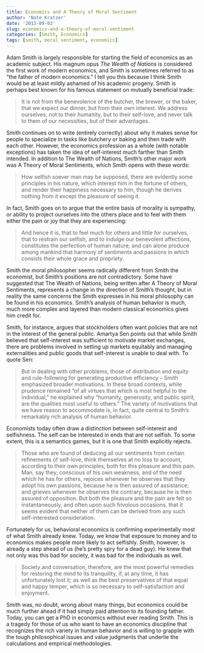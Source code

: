 ```yaml
---
title: Economics and A Theory of Moral Sentiment
author: 'Nate Kratzer'
date: '2013-09-03'
slug: economics-and-a-theory-of-moral-sentiment
categories: [Smith, Economics]
tags: [smith, moral sentiment, economics]
---
```


Adam Smith is largely responsible for starting the field of economics as an academic subject. His magnum opus _The Wealth of Nations_ is considered the first work of modern economics, and Smith is sometimes referred to as “the father of modern economics.” I tell you this because I think Smith would be at least mildly ashamed of his academic progeny. Smith is perhaps best known for his famous statement on mutually beneficial trade:

>It is not from the benevolence of the butcher, the brewer, or the baker, that we expect our dinner, but from their own interest. We address ourselves, not to their humanity, but to their self-love, and never talk to them of our necessities, but of their advantages.

Smith continues on to write (entirely correctly) about why it makes sense for people to specialize in tasks like butchery or baking and then trade with each other. However, the economics profession as a whole (with notable exceptions) has taken the idea of self-interest much farther than Smith intended. In addition to The Wealth of Nations, Smith’s other major work was A Theory of Moral Sentiments, which Smith opens with these words:

>How selfish soever man may be supposed, there are evidently some principles in his nature, which interest him in the fortune of others, and render their happiness necessary to him, though he derives nothing from it except the pleasure of seeing it.

In fact, Smith goes on to argue that the entire basis of morality is sympathy, or ability to project ourselves into the others place and to feel with them either the pain or joy that they are experiencing:

>And hence it is, that to feel much for others and little for ourselves, that to restrain our selfish, and to indulge our benevolent affections, constitutes the perfection of human nature; and can alone produce among mankind that harmony of sentiments and passions in which consists their whole grace and propriety.

Smith the moral philosopher seems radically different from Smith the economist, but Smith’s positions are not contradictory. Some have suggested that The Wealth of Nations, being written after A Theory of Moral Sentiments, represents a change in the direction of Smith’s thought, but in reality the same concerns the Smith expresses in his moral philosophy can be found in his economics. Smith’s analysis of human behavior is much, much more complex and layered than modern classical economics gives him credit for.

Smith, for instance, argues that stockholders often want policies that are not in the interest of the general public. Amartya Sen points out that while Smith believed that self-interest was sufficient to motivate market exchanges, there are problems involved in setting up markets equitably and managing externalities and public goods that self-interest is unable to deal with. To quote Sen:

>But in dealing with other problems, those of distribution and equity and rule-following for generating productive efficiency – Smith emphasized broader motivations. In these broad contexts, while prudence remained “of all virtues that which is most helpful to the individual,” he explained why “humanity, generosity, and public spirit, are the qualities most useful to others.” The variety of motivations that we have reason to accommodate is, in fact, quite central to Smith’s remarkably rich analysis of human behavior.

Economists today often draw a distinction between self-interest and selfishness. The self can be interested in ends that are not selfish. To some extent, this is a semantics games, but it is one that Smith explicitly rejects.

>Those who are found of deducing all our sentiments from certain refinements of self-love, think themselves at no loss to account, according to their own principles, both for this pleasure and this pain. Man, say they, conscious of his own weakness, and of the need which he has for others, rejoices whenever he observes that they adopt his own passions, because he is then assured of assistance; and grieves whenever he observes the contrary, because he is then assured of opposition. But both the pleasure and the pain are felt so instantaneously, and often upon such frivolous occasions, that it seems evident that neither of them can be derived from any such self-interested consideration.

Fortunately for us, behavioral economics is confirming experimentally most of what Smith already knew. Today, we know that exposure to money and to economics makes people more likely to act selfishly. Smith, however, is already a step ahead of us (he’s pretty spry for a dead guy). He knew that not only was this bad for society, it was bad for the individuals as well.

>Society and conversation, therefore, are the most powerful remedies for restoring the mind to its tranquility, if, at any time, it has unfortunately lost it; as well as the best preservatives of that equal and happy temper, which is so necessary to self-satisfaction and enjoyment.

Smith was, no doubt, wrong about many things, but economics could be much further ahead if it had simply paid attention to its founding father. Today, you can get a PhD in economics without ever reading Smith. This is a tragedy for those of us who want to have an economics discipline that recognizes the rich variety in human behavior and is willing to grapple with the tough philosophical issues and value judgments that underlie the calculations and empirical methodologies.

